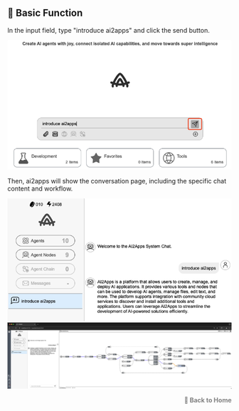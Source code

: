 ## 💬 Basic Function

In the input field, type "introduce ai2apps" and click the send button.

<p><img src="../assets/aa_simple_chat1.jpg" alt="simple_chat1" /></p>

Then, ai2apps will show the conversation page, including the specific chat content and workflow.

<p>
    <img src="../assets/aa_simple_chat2.jpg" alt="simple_chat2" />
    <img src="../assets/aa_simple_chat3.jpg" alt="simple_chat2" />
</p>

<p align="right" >
  <a href="../README.md" style="text-decoration: none; color: gray; font-weight: bold;">
    🔗 Back to Home
  </a>
</p>

